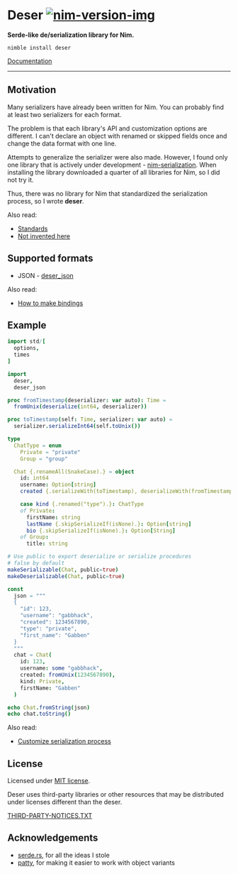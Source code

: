 # Deser [![nim-version-img]][nim-version]

[nim-version]: https://nim-lang.org/blog/2021/10/19/version-160-released.html
[nim-version-img]: https://img.shields.io/badge/Nim_-v1.6.0%2B-blue

**Serde-like de/serialization library for Nim.**

`nimble install deser`

[Documentation](https://deser.nim.town)

---

## Motivation

Many serializers have already been written for Nim. You can probably find at least two serializers for each format. 

The problem is that each library's API and customization options are different. I can't declare an object with renamed or skipped fields once and change the data format with one line.

Attempts to generalize the serializer were also made. However, I found only one library that is actively under development - [nim-serialization](https://github.com/status-im/nim-serialization). When installing the library downloaded a quarter of all libraries for Nim, so I did not try it.

Thus, there was no library for Nim that standardized the serialization process, so I wrote **deser**.

Also read:
- [Standards](https://xkcd.com/927/)
- [Not invented here](https://en.wikipedia.org/wiki/Not_invented_here)


## Supported formats
 - JSON - [deser_json](https://github.com/gabbhack/deser_json)

Also read:
- [How to make bindings](https://deser.nim.town/deser.html#how-to-make-bindings)


## Example
```nim
import std/[
  options,
  times
]

import
  deser,
  deser_json

proc fromTimestamp(deserializer: var auto): Time =
  fromUnix(deserialize(int64, deserializer))

proc toTimestamp(self: Time, serializer: var auto) =
  serializer.serializeInt64(self.toUnix())

type
  ChatType = enum
    Private = "private"
    Group = "group"

  Chat {.renameAll(SnakeCase).} = object
    id: int64
    username: Option[string]
    created {.serializeWith(toTimestamp), deserializeWith(fromTimestamp).}: Time

    case kind {.renamed("type").}: ChatType
    of Private:
      firstName: string
      lastName {.skipSerializeIf(isNone).}: Option[string]
      bio {.skipSerializeIf(isNone).}: Option[String]
    of Group:
      title: string

# Use public to export deserialize or serialize procedures
# false by default
makeSerializable(Chat, public=true)
makeDeserializable(Chat, public=true)

const
  json = """
  {
    "id": 123,
    "username": "gabbhack",
    "created": 1234567890,
    "type": "private",
    "first_name": "Gabben"
  }
  """
  chat = Chat(
    id: 123,
    username: some "gabbhack",
    created: fromUnix(1234567890),
    kind: Private,
    firstName: "Gabben"
  )

echo Chat.fromString(json)
echo chat.toString()
```

Also read:
- [Customize serialization process](https://deser.nim.town/deser.html#customize-serialization-process)

## License
Licensed under <a href="LICENSE">MIT license</a>.

Deser uses third-party libraries or other resources that may be
distributed under licenses different than the deser.

<a href="THIRD-PARTY-NOTICES.TXT">THIRD-PARTY-NOTICES.TXT</a>


## Acknowledgements
- [serde.rs](https://serde.rs), for all the ideas I stole
- [patty](https://github.com/andreaferretti/patty), for making it easier to work with object variants
